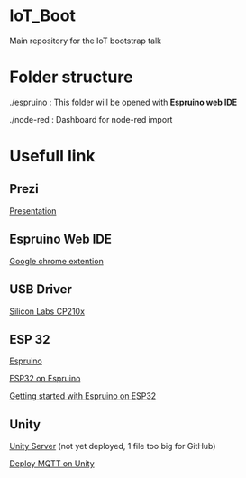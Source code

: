 # IoT_Boot
Main repository for the IoT bootstrap talk

# Folder structure
./espruino : This folder will be opened with **Espruino web IDE**

./node-red : Dashboard for node-red import

# Usefull link

## Prezi
[Presentation](https://prezi.com/view/PvZ9LpMaaajU3RzodqJk)

## Espruino Web IDE
[Google chrome extention](https://chrome.google.com/webstore/detail/espruino-web-ide/bleoifhkdalbjfbobjackfdifdneehpo)

## USB Driver
[Silicon Labs CP210x](https://www.silabs.com/products/development-tools/software/usb-to-uart-bridge-vcp-drivers)

## ESP 32
[Espruino](http://www.espruino.com)

[ESP32 on Espruino](http://www.espruino.com/ESP32)

[Getting started with Espruino on ESP32](http://blog.jorand.io/2017/04/22/ESP32/)

## Unity
[Unity Server](https://github.com/iPomme/IoT_Drone_Server) (not yet deployed, 1 file too big for GitHub)

[Deploy MQTT on Unity](http://blog.jorand.io/2017/08/02/MQTT-on-Unity/)

